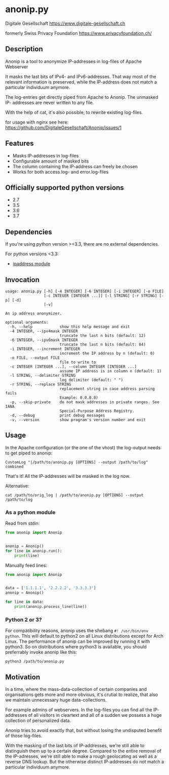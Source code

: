 # anonip.py

Digitale Gesellschaft
https://www.digitale-gesellschaft.ch


formerly
Swiss Privacy Foundation
https://www.privacyfoundation.ch/


## Description

Anonip is a tool to anonymize IP-addresses in log-files of Apache Webserver

It masks the last bits of IPv4- and IPv6-addresses. That way most of the
relevant information is preserved, while the IP-address does not match a
particular individuum anymore.

The log-entries get directly piped from Apache to Anonip. The unmasked IP-
addresses are never written to any file.

With the help of cat, it's also possible, to rewrite existing log-files.

for usage with nginx see here: https://github.com/DigitaleGesellschaft/Anonip/issues/1

## Features

 - Masks IP-addresses in log-files
 - Configurable amount of masked bits
 - The column containing the IP-address can freely be chosen
 - Works for both access.log- and error.log-files

## Officially supported python versions
 - 2.7
 - 3.5
 - 3.6
 - 3.7

## Dependencies
If you're using python version >=3.3, there are no external
dependencies.

For python versions <3.3:
 - [ipaddress module](https://bitbucket.org/kwi/py2-ipaddress/)

## Invocation

```
usage: anonip.py [-h] [-4 INTEGER] [-6 INTEGER] [-i INTEGER] [-o FILE]
                 [-c INTEGER [INTEGER ...]] [-l STRING] [-r STRING] [-p] [-d]
                 [-v]

An ip address anonymizer.

optional arguments:
  -h, --help            show this help message and exit
  -4 INTEGER, --ipv4mask INTEGER
                        truncate the last n bits (default: 12)
  -6 INTEGER, --ipv6mask INTEGER
                        truncate the last n bits (default: 84)
  -i INTEGER, --increment INTEGER
                        increment the IP address by n (default: 0)
  -o FILE, --output FILE
                        file to write to
  -c INTEGER [INTEGER ...], --column INTEGER [INTEGER ...]
                        assume IP address is in column n (default: 1)
  -l STRING, --delimiter STRING
                        log delimiter (default: " ")
  -r STRING, --replace STRING
                        replacement string in case address parsing fails
                        Example: 0.0.0.0)
  -p, --skip-private    do not mask addresses in private ranges. See IANA
                        Special-Purpose Address Registry.
  -d, --debug           print debug messages
  -v, --version         show program's version number and exit
```

## Usage

In the Apache configuration (or the one of the vhost) the log-output needs to
get piped to anonip:
```
CustomLog "|/path/to/anonip.py [OPTIONS] --output /path/to/log" combined
```
That's it! All the IP-addresses will be masked in the log now.

Alternative:
```
cat /path/to/orig_log | /path/to/anonip.py [OPTIONS] --output /path/to/log
```

### As a python module

Read from stdin:
``` python
from anonip import Anonip


anonip = Anonip()
for line in anonip.run():
    print(line)

```
Manually feed lines:
``` python
from anonip import Anonip


data = ['1.1.1.1', '2.2.2.2', '3.3.3.3']
anonip = Anonip()

for line in data:
    print(anonip.process_line(line))

```

### Python 2 or 3?
For compatibility reasons, anonip uses the shebang `#! /usr/bin/env python`.
This will default to python2 on all Linux distributions except for Arch Linux.
The performance of anonip can be improved by running it with python3. So on
distributions where python3 is available, you should preferrably invoke anonip
like this:

``` shell
python3 /path/to/anonip.py
```

## Motivation

In a time, where the mass-data-collection of certain companies and
organisations gets more and more obvious, it's crutial to realize, that also
we maintain unnecessary huge data-collections.

For example admins of webservers. In the log-files you can find all the IP-
addresses of all visitors in cleartext and all of a sudden we possess a huge
collection of personalized data.

Anonip tries to avoid exactly that, but without losing the undisputed benefit
of those log-files.

With the masking of the last bits of IP-addresses, we're still able to
distinguish them up to a certain degree. Compared to the entire removal of the
IP-adresses, we're still able to make a rough geolocating as well as a reverse
DNS lookup. But the otherwise distinct IP-addresses do not match a particular
individuum anymore.
